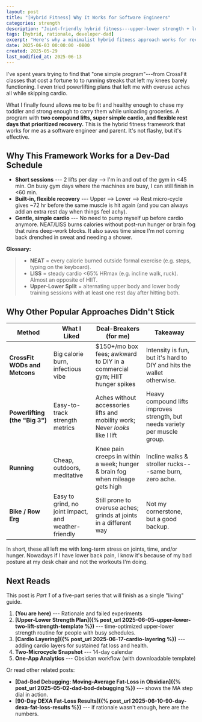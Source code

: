```yaml
---
layout: post
title: "[Hybrid Fitness] Why It Works for Software Engineers"
categories: strength
description: "Joint-friendly hybrid fitness---upper-lower strength + low-intensity cardio---for software engineers (and busy parents) who want to be healthy and strong without aches."
tags: [hybrid, rationale, developer-dad]
excerpt: "Here's why a minimalist hybrid fitness approach works for recovery, hunger control, and joint health."
date: 2025-06-03 00:00:00 -0800
created: 2025-05-29
last_modified_at: 2025-06-13
---
```


I've spent years trying to find that "one simple program"---from CrossFit classes that cost a fortune to to running streaks that left my knees barely functioning. I even tried powerlifting plans that left me with overuse aches all while skipping cardio.

What I finally found allows me to be fit and healthy enough to chase my toddler and strong enough to carry them while unloading groceries. A program with **two compound lifts, super simple cardio, and flexible rest days that prioritized recovery.** This is the hybrid fitness framework that works for me as a software engineer and parent. It's not flashy, but it's effective.

## Why This Framework Works for a Dev-Dad Schedule

- **Short sessions** --- 2 lifts per day \--> I'm in and out of the gym in <45 min. On busy gym days where the machines are busy, I can still finish in <60 min.
- **Built-in, flexible recovery** --- Upper \--> Lower \--> Rest micro-cycle gives ~72 hr before the same muscle is hit again (and you can always add an extra rest day when things feel achy).
- **Gentle, simple cardio** --- No need to pump myself up before cardio anymore. NEAT/LISS burns calories without post-run hunger or brain fog that ruins deep-work blocks. It also saves time since I'm not coming back drenched in sweat and needing a shower.

**Glossary:**
>- **NEAT** = every calorie burned outside formal exercise (e.g. steps, typing on the keyboard).
>- **LISS** = steady cardio <65% HRmax (e.g. incline walk, ruck). Almost an opposite of HIIT.
>- **Upper-Lower Split** = alternating upper body and lower body training sessions with at least one rest day after hitting both.

## Why Other Popular Approaches Didn't Stick

| Method | What I Liked | Deal-Breakers (for me) | Takeaway |
| --- | --- | --- | --- |
| **CrossFit WODs and Metcons** | Big calorie burn, infectious vibe | $150+/mo box fees; awkward to DIY in a commercial gym; HIIT hunger spikes | Intensity is fun, but it's hard to DIY and hits the wallet otherwise. |
| **Powerlifting (the "Big 3")** | Easy-to-track strength metrics | Aches without accessories lifts and mobility work; Never _looks_ like I lift | Heavy compound lifts improves strength, but needs variety per muscle group. |
| **Running** | Cheap, outdoors, meditative | Knee pain creeps in within a week; hunger & brain fog when mileage gets high | Incline walks & stroller rucks---same burn, zero ache. |
| **Bike / Row Erg** | Easy to grind, no joint impact, and weather-friendly | Still prone to overuse aches; grinds at joints in a different way | Not my cornerstone, but a good backup. |

In short, these all left me with long-term stress on joints, time, and/or hunger. Nowadays if I have lower back pain, I know it's because of my bad posture at my desk chair and not the workouts I'm doing.

## Next Reads

This post is *Part 1* of a five-part series that will finish as a single "living" guide.

1. **(You are here)** --- Rationale and failed experiments
2. **[Upper-Lower Strength Plan]({% post_url 2025-06-05-upper-lower-two-lift-strength-template %})** --- time-optimized upper-lower strength routine for people with busy schedules.
3. **[Cardio Layering]({% post_url 2025-06-17-cardio-layering %})** --- adding cardio layers for sustained fat loss and health.
4. **Two-Microcycle Snapshot** --- 14-day calendar
5. **One-App Analytics** --- Obsidian workflow (with downloadable template)

Or read other related posts:
* **[Dad-Bod Debugging: Moving-Average Fat-Loss in Obsidian]({% post_url 2025-05-02-dad-bod-debugging %})** --- shows the MA step dial in action.
* **[90-Day DEXA Fat-Loss Results]({% post_url 2025-06-10-90-day-dexa-fat-loss-results %})** --- if rationale wasn't enough, here are the numbers.
